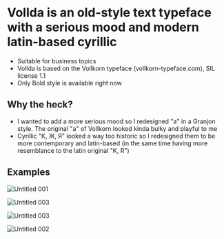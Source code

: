 # Vollda is an old-style text typeface with a serious mood and modern latin-based cyrillic
- Suitable for business topics
- Vollda is based on the Vollkorn typeface (vollkorn-typeface.com), SIL license 1.1
- Only Bold style is available right now


## Why the heck?

- I wanted to add a more serious mood so I redesigned "a" in a Granjon style.
The original "a" of Vollkorn looked kinda bulky and playful to me
- Cyrillic "К, Ж, Я" looked a way too historic so I redesigned them to be more contemporary
and latin-based (in the same time having more resemblance to the latin original "K, R")

## Examples
![Untitled 001](https://github.com/alexburba/vollda/assets/132825885/5cbf1e33-d24b-4a06-a3b7-4be968ae78ea)

![Untitled 003](https://github.com/alexburba/vollda/assets/132825885/3bf692c4-d0e2-45eb-905b-4c5c3db77ab9)

![Untitled 003](https://github.com/alexburba/vollda/assets/132825885/b303cd48-a796-4c5b-b056-949ed1795d72)

![Untitled 002](https://github.com/alexburba/vollda/assets/132825885/5a1132f3-12f3-43c3-bec3-116b708cf398)



